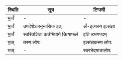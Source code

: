 | स्थिति | सूत्र | टिप्पणी |
| ----- | ------- | ------ |
| भ॒जँ॑ | - | - |
| भ॒जँ॑ | उपदेशेऽजनुनासिक इत् | अँ-इत्यस्य इत्संज्ञा |
| भ॒जँ॑ | स्वरितञितः कर्त्रभिप्राये क्रियाफले | इति उभयपदम् |
| भ॒ज् | तस्य लोपः | इत्संज्ञकस्य लोपः |
| भज् | - | स्वरभेदमात्रालोपः |
